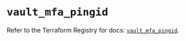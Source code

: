 # `vault_mfa_pingid`

Refer to the Terraform Registry for docs: [`vault_mfa_pingid`](https://registry.terraform.io/providers/hashicorp/vault/3.24.0/docs/resources/mfa_pingid).
